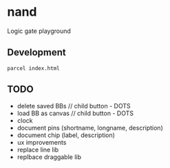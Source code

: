 # nand

Logic gate playground

## Development

```
parcel index.html
```

## TODO

 - delete saved BBs // child button - DOTS
 - load BB as canvas // child button - DOTS
 - clock
 - document pins (shortname, longname, description)
 - document chip (label, description)
 - ux improvements
 - replace line lib
 - replbace draggable lib

